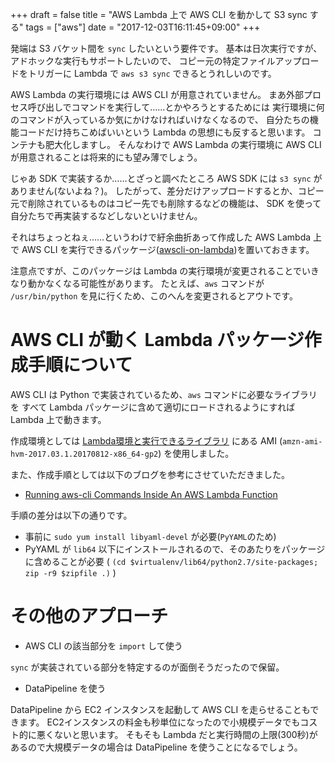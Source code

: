 +++
draft = false
title = "AWS Lambda 上で AWS CLI を動かして S3 sync する"
tags = ["aws"]
date = "2017-12-03T16:11:45+09:00"
+++

発端は S3 バケット間を `sync` したいという要件です。
基本は日次実行ですが、アドホックな実行もサポートしたいので、
コピー元の特定ファイルアップロードをトリガーに Lambda で `aws s3 sync` できるとうれしいのです。

AWS Lambda の実行環境には AWS CLI が用意されていません。
まあ外部プロセス呼び出しでコマンドを実行して……とかやろうとするためには
実行環境に何のコマンドが入っているか気にかけなければいけなくなるので、
自分たちの機能コードだけ持ちこめばいいという Lambda の思想にも反すると思います。
コンテナも肥大化しますし。
そんなわけで AWS Lambda の実行環境に AWS CLI が用意されることは将来的にも望み薄でしょう。

じゃあ SDK で実装するか……とざっと調べたところ AWS SDK には `s3 sync` がありません(ないよね？)。
したがって、差分だけアップロードするとか、コピー元で削除されているものはコピー先でも削除するなどの機能は、
SDK を使って自分たちで再実装するなどしないといけません。

それはちょっとねぇ……というわけで紆余曲折あって作成した AWS Lambda 上で AWS CLI を実行できるパッケージ([awscli-on-lambda](https://github.com/tmrtmhr/awscli-on-lambda))を置いておきます。

注意点ですが、このパッケージは Lambda の実行環境が変更されることでいきなり動かなくなる可能性があります。
たとえば、`aws` コマンドが `/usr/bin/python` を見に行くため、このへんを変更されるとアウトです。

<!--more-->

# AWS CLI が動く Lambda パッケージ作成手順について

AWS CLI は Python で実装されているため、`aws` コマンドに必要なライブラリを
すべて Lambda パッケージに含めて適切にロードされるようにすれば Lambda 上で動きます。

作成環境としては [Lambda環境と実行できるライブラリ](http://docs.aws.amazon.com/ja_jp/lambda/latest/dg/current-supported-versions.html) にある
AMI (`amzn-ami-hvm-2017.03.1.20170812-x86_64-gp2`) を使用しました。

また、作成手順としては以下のブログを参考にさせていただきました。

* [Running aws-cli Commands Inside An AWS Lambda Function](https://alestic.com/2016/11/aws-lambda-awscli/)

手順の差分は以下の通りです。

* 事前に `sudo yum install libyaml-devel` が必要(`PyYAML`のため)
* PyYAML が `lib64` 以下にインストールされるので、そのあたりをパッケージに含めることが必要 ( `(cd $virtualenv/lib64/python2.7/site-packages; zip -r9 $zipfile .)` )

# その他のアプローチ

* AWS CLI の該当部分を `import` して使う

`sync` が実装されている部分を特定するのが面倒そうだったので保留。

* DataPipeline を使う

DataPipeline から EC2 インスタンスを起動して AWS CLI を走らせることもできます。
EC2インスタンスの料金も秒単位になったので小規模データでもコスト的に悪くないと思います。
そもそも Lambda だと実行時間の上限(300秒)があるので大規模データの場合は DataPipeline を使うことになるでしょう。
